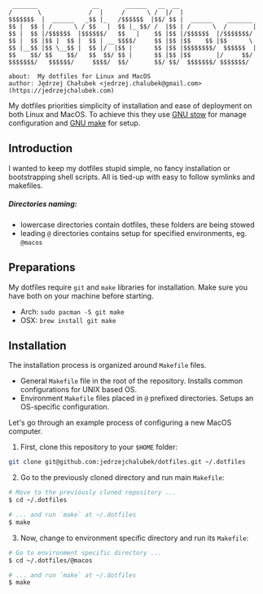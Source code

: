 ```
 _______               __       ______   __  __                     
/       \             /  |     /      \ /  |/  |                    
$$$$$$$  |  ______   _$$ |_   /$$$$$$  |$$/ $$ |  ______    _______ 
$$ |  $$ | /      \ / $$   |  $$ |_ $$/ /  |$$ | /      \  /       |
$$ |  $$ |/$$$$$$  |$$$$$$/   $$   |    $$ |$$ |/$$$$$$  |/$$$$$$$/ 
$$ |  $$ |$$ |  $$ |  $$ | __ $$$$/     $$ |$$ |$$    $$ |$$      \ 
$$ |__$$ |$$ \__$$ |  $$ |/  |$$ |      $$ |$$ |$$$$$$$$/  $$$$$$  |
$$    $$/ $$    $$/   $$  $$/ $$ |      $$ |$$ |$$       |/     $$/ 
$$$$$$$/   $$$$$$/     $$$$/  $$/       $$/ $$/  $$$$$$$/ $$$$$$$/  

about:  My dotfiles for Linux and MacOS
author: Jędrzej Chałubek <jedrzej.chalubek@gmail.com> (https://jedrzejchalubek.com)

```

My dotfiles priorities simplicity of installation and ease of deployment on both Linux and MacOS. To achieve this they use [GNU stow](https://www.gnu.org/software/stow/) for manage configuration and [GNU make](https://www.gnu.org/software/make/) for setup.

## Introduction

I wanted to keep my dotfiles stupid simple, no fancy installation or bootstrapping shell scripts. All is tied-up with easy to follow symlinks and makefiles.

##### Directories naming:
- lowercase directories contain dotfiles, these folders are being stowed
- leading `@` directories contains setup for specified environments, eg. `@macos`

## Preparations

My dotfiles require `git` and `make` libraries for installation. Make sure you have both on your machine before starting.

- Arch: `sudo pacman -S git make`
- OSX: `brew install git make`

## Installation

The installation process is organized around `Makefile` files.

- General `Makefile` file in the root of the repository. Installs common configurations for UNIX based OS.
- Environment `Makefile` files placed in `@` prefixed directories. Setups an OS-specific configuration.

Let's go through an example process of configuring a new MacOS computer.

1. First, clone this repository to your `$HOME` folder: 

```bash
git clone git@github.com:jedrzejchalubek/dotfiles.git ~/.dotfiles
```

2. Go to the previously cloned directory and run main `Makefile`:

```bash
# Move to the previously cloned repository ...
$ cd ~/.dotfiles

# ... and run `make` at ~/.dotfiles
$ make
```

3. Now, change to environment specific directory and run its `Makefile`:

```bash
# Go to environment specific directory ...
$ cd ~/.dotfiles/@macos

# ... and run `make` at ~/.dotfiles
$ make
```
